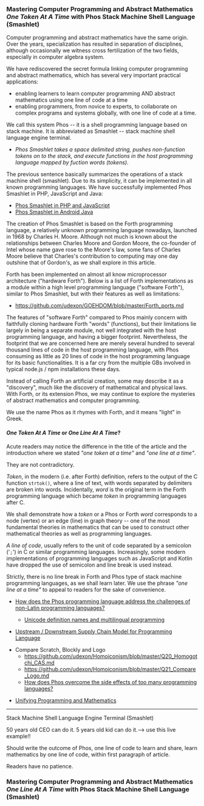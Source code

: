 ### Mastering Computer Programming and Abstract Mathematics _One Token At A Time_ with Phos Stack Machine Shell Language (Smashlet)

Computer programming and abstract mathematics have the same origin. Over the years, specialization has resulted in separation of disciplines, although occasionally we witness cross fertilization of the two fields, especially in computer algebra system.  

We have rediscovered the secret formula linking computer programming and abstract mathematics, which has several very important practical applications:
- enabling learners to learn computer programming AND abstract mathematics using one line of code at a time
- enabling programmers, from novice to experts, to collaborate on complex programs and systems globally, with one line of code at a time.

We call this system Phos -- it is a shell programming language based on stack machine. It is abbreviated as Smashlet -- stack machine shell language engine terminal.

- _Phos Smashlet takes a space delimited string, pushes non-function tokens on to the stack, and execute functions in the host programming language mapped by fuction words (tokens)._

The previous sentence basically summarizes the operations of a stack machine shell (smashlet). Due to its simplicity, it can be implemented in all known programming languages. We have successfully implemented Phos Smashlet in PHP, JavaScript and Java:

- [Phos Smashlet in PHP and JavaScript](https://github.com/udexon/GOEHDOM/blob/master/Phos_Smashlet.md)
- [Phos Smashlet in Android Java](https://github.com/udexon/Homoiconism/blob/master/README.md)


The creation of Phos Smashlet is based on the Forth programming language, a relatively unknown programming language nowadays, launched in 1968 by Charles H. Moore. Although not much is known about the relationships between Charles Moore and Gordon Moore, the co-founder of Intel whose name gave rose to the Moore's law, some fans of Charles Moore believe that Charles's contribution to computing may one day outshine that of Gordon's, as we shall explore in this article.

Forth has been implemented on almost all know microprocessor architecture ("hardware Forth"). Below is a list of Forth implementations as a module within a high level programming language ("software Forth"), similar to Phos Smashlet, but with their features as well as limitations:

- https://github.com/udexon/GOEHDOM/blob/master/Forth_ports.md

The features of "software Forth" compared to Phos mainly concern with faithfully cloning hardware Forth "words" (functions), but their limitations lie largely in being a separate module, not well integrated with the host programming language, and having a bigger footprint. Nevertheless, the footprint that we are concerned here are merely several hundred to several thousand lines of code in the host programming language, with Phos consuming as little as 20 lines of code in the host programming language for its basic functionalities. It is a far cry from the multiple GBs involved in typical node.js / npm installations these days.

Instead of calling Forth an artificial creation, some may describe it as a "discovery", much like the discovery of mathematical and physical laws. With Forth, or its extension Phos, we may continue to explore the mysteries of abstract mathematics and computer programming. 

We use the name Phos as it rhymes with Forth, and it means "light" in Greek.

#### _One Token At A Time_ or _One Line At A Time_?

Acute readers may notice the difference in the title of the article and the introduction where we stated _"one token at a time"_ and _"one line at a time"_.

They are not contradictory. 

_Token_, in the modern (i.e. after Forth) definition, refers to the output of the C function `strtok()`, where a line of text, with words separated by delimiters are broken into words. Incidentally, _word_ is the original term in the Forth programming language which became _token_ in programming languages after C.

We shall demonstrate how a _token_ or a Phos or Forth _word_ corresponds to a node (vertex) or an edge (line) in graph theory -- one of the most fundamental theories in mathematics that can be used to construct other mathematical theories as well as programming languages.

_A line of code_, usually refers to the unit of code separated by a semicolon ('`;`') in C or similar programming languages. Increasingly, some modern implementations of programming languages such as JavaScript and Kotlin have dropped the use of semicolon and line break is used instead.

Strictly, there is no line break in Forth and Phos type of stack machine programming languages, as we shall learn later. We use the phrase _"one line at a time"_ to appeal to readers for the sake of convenience.

- [How does the Phos programming language address the challenges of non-Latin programming languages?](https://github.com/udexon/Homoiconism/blob/master/Q22_OBOR_Scratch.md#goq_q24)
  + [Unicode definition names and multilingual programming](https://groups.google.com/forum/#!topic/comp.lang.forth/n4NiapCht-I)

- [Upstream / Downstream Supply Chain Model for Programming Language](https://github.com/udexon/Homoiconism/blob/master/Q19_HIP_Advantages.md#2-upstream--downstream-supply-chain-model-for-programming-language)

<!-- need preceding two spaces for nested indent to work!! -->

* Compare Scratch, Blockly and Logo
  - https://github.com/udexon/Homoiconism/blob/master/Q20_Homogotchi_CAS.md
  - https://github.com/udexon/Homoiconism/blob/master/Q21_Compare_Logo.md
  - [How does Phos overcome the side effects of too many programming languages?](https://github.com/udexon/Homoiconism/blob/master/Q22_OBOR_Scratch.md#goq_q26)

- [Unifying Programming and Mathematics](https://github.com/udexon/Homoiconism/blob/master/Q19_HIP_Advantages.md#3-unifying-programming-and-mathematics)

<hr>

Stack Machine Shell Language Engine Terminal (Smashlet)

50 years old CEO can do it. 5 years old kid can do it.--> use this live example!! 

Should write the outcome of Phos, one line of code to learn and share, learn mathematics by one line of code, within first paragraph of article.

Readers have no patience.

### Mastering Computer Programming and Abstract Mathematics _One Line At A Time_ with Phos Stack Machine Shell Language (Smashlet)
